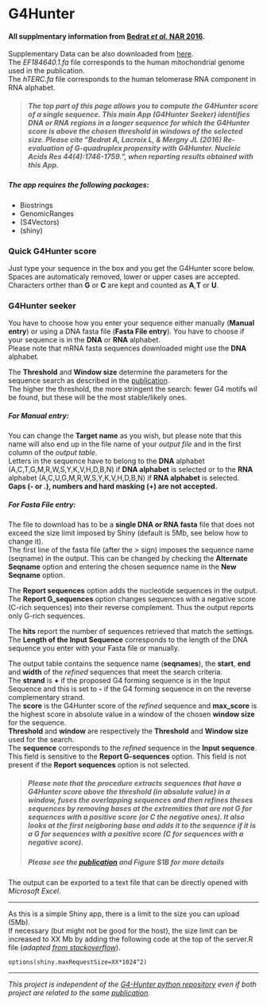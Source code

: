# G4Hunter
#### All supplmentary information from [Bedrat _et al._ NAR 2016][paper ref].  
Supplementary Data can be also downloaded from [here](http://www.ncbi.nlm.nih.gov/pmc/articles/PMC4770238/bin/supp_44_4_1746__index.html).  
The _EF184640.1.fa_ file corresponds to the human mitochondrial genome used in the publication.  
The _hTERC.fa_ file corresponds to the human telomerase RNA component in RNA alphabet.  

> ##### The top part of this page allows you to compute the G4Hunter score of a single sequence. This main App (G4Hunter Seeker) identifies DNA or RNA regions in a longer sequence for which the G4Hunter score is above the chosen threshold in windows of the selected size. Please cite _"Bedrat A, Lacroix L, & Mergny JL (2016) Re-evaluation of G-quadruplex propensity with G4Hunter. Nucleic Acids Res 44(4):1746-1759."_, when reporting results obtained with this App.

##### The app requires the following packages:
* Biostrings
* GenomicRanges
* (S4Vectors)
* (shiny)

### Quick G4Hunter score
Just type your sequence in the box and you get the G4Hunter score below.  
Spaces are automaticaly removed, lower or upper cases are accepted.  
Characters orther than **G** or **C** are kept and counted as **A**,**T** or **U**.

###  G4Hunter seeker
You have to choose how you enter your sequence either manually (**Manual entry**) or using a DNA fasta file (**Fasta File entry**).
You have to choose if your sequence is in the **DNA** or **RNA** alphabet.  
Please note that mRNA fasta sequences downloaded might use the **DNA** alphabet.  

The **Threshold** and **Window size** determine the parameters for the sequence search as described in the [publication][paper ref].  
The higher the threshold, the more stringent the search: fewer G4 motifs wil be found, but these will be the most stable/likely ones.  

##### For **Manual entry**:
You can change the **Target name** as you wish, but please note that this name will also end up in the file name of your _output file_ and in the first column of the _output table_.  
Letters in the sequence have to belong to the **DNA** alphabet (A,C,T,G,M,R,W,S,Y,K,V,H,D,B,N) if **DNA alphabet** is selected or to the **RNA** alphabet (A,C,U,G,M,R,W,S,Y,K,V,H,D,B,N) if **RNA alphabet** is selected.  
**Gaps (- or .), numbers and hard masking (+) are not accepted.**  


##### For **Fasta File entry**:
The file to download has to be a **single DNA or RNA fasta** file that does not exceed the size limit imposed by Shiny (default is 5Mb, see below how to change it).  
The first line of the fasta file (after the > sign) imposes the sequence name (seqname) in the output. This can be changed by checking the **Alternate Seqname** option and entering the chosen sequence name in the **New Seqname** option.

The **Report sequences** option adds the nucleotide sequences in the output.  
The **Report G_sequences** option changes sequences with a negative score (C-rich sequences) into their reverse complement. Thus the output reports only G-rich sequences.

The **hits** report the number of sequences retrieved that match the settings.  
The **Length of the Input Sequence** corresponds to the length of the DNA sequence you enter with your Fasta file or manually.

The output table contains the sequence name (**seqnames**), the **start**, **end** and **width** of the _refined_ sequences that meet the search criteria.  
The **strand** is **+** if the proposed G4 forming sequence is in the Input Sequence and this is set to **-** if the G4 forming sequence in on the reverse complementary strand.  
The **score** is the G4Hunter score of the _refined_ sequence and **max_score** is the highest score in absolute value in a window of the chosen **window size** for the sequence.  
**Threshold** and **window** are respectively the **Threshold** and **Window size** used for the search.  
The **sequence** corresponds to the _refined_ sequence in the **Input sequence**. This field is sensitive to the **Report G-sequences** option. This field is not present if the **Report sequences** option is not selected.  

> ##### Please note that the procedure extracts sequences that have a G4Hunter score above the threshold (in absolute value) in a window, fuses the overlapping sequences and then _refines_ theses sequences by removing bases at the extremities that are not G for sequences with a positive score (or C the negative ones). It also looks at the first neigboring base and adds it to the sequence if it is a G for sequences with a positive score (C for sequences with a negative score).  
> ##### Please see the [publication][paper ref] and Figure S1B for more details

The output can be exported to a text file that can be directly opened with _Microsoft Excel_.

--------------------------------------------------------------------------
As this is a simple Shiny app, there is a limit to the size you can upload (5Mb).  
If necessary (but might not be good for the host), the size limit can be increased  to XX Mb by adding the following code at the top of the server.R file (_adapted [from stackoverflow](http://stackoverflow.com/questions/18037737/how-to-change-maximum-upload-size-exceeded-restriction-in-shiny-and-save-user)_).  
```{r}
options(shiny.maxRequestSize=XX*1024^2)
```

--------------------------------------------------------------------------
_This project is independent of the [G4-Hunter python repository](https://github.com/AnimaTardeb/G4-Hunter) even if both project are related to the same [publication][paper ref]._


[paper ref]:http://doi.org/10.1093/nar/gkw006
